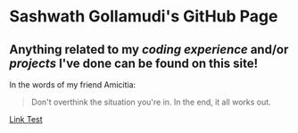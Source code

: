 # **Sashwath Gollamudi's GitHub Page**
## Anything related to my *coding experience* and/or *projects* I've done can be found on this site!

In the words of my friend Amicitia:
> Don't overthink the situation you're in. In the end, it all works out.

[Link Test](www.google.com)
